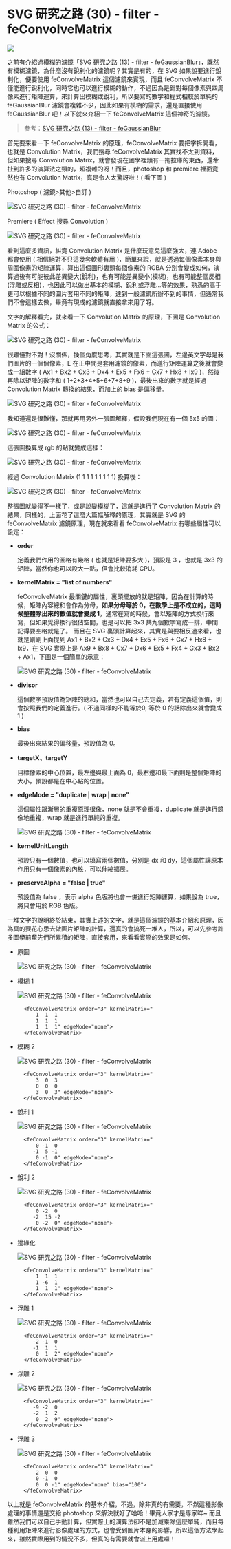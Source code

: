 # SVG 研究之路 (30) - filter - feConvolveMatrix  

![](/img/articles/201410/svg-30-filter-feConvolveMatrix.jpg#preview-img)

之前有介紹過模糊的濾鏡「SVG 研究之路 (13) - filter - feGaussianBlur」，既然有模糊濾鏡，為什麼沒有銳利化的濾鏡呢？其實是有的，在 SVG 如果說要進行銳利化，便要使用 feConvolveMatrix 這個濾鏡來實現，而且 feConvolveMatrix 不僅能進行銳利化，同時它也可以進行模糊的動作，不過因為是針對每個像素與四周像素進行矩陣運算，來計算出模糊或銳利，所以要寫的數字和程式相較於單純的 feGaussianBlur 濾鏡會複雜不少，因此如果有模糊的需求，還是直接使用 feGaussianBlur 吧！以下就來介紹一下 feConvolveMatrix 這個神奇的濾鏡。

> 參考：[SVG 研究之路 (13) - filter - feGaussianBlur](http://www.oxxostudio.tw/articles/201406/svg-13-filter-feGaussianBlur.html)

首先要來看一下 feConvolveMatrix 的原理，feConvolveMatrix 要把字拆開看，也就是 Convolution Matrix，我們搜尋 feConvolveMatrix 其實找不太到資料，但如果搜尋 Convolution Matrix，就會發現在圖學裡頭有一拖拉庫的東西，還牽扯到許多的演算法之類的，超複雜的呀！而且，photoshop 和 premiere 裡面竟然也有 Convolution Matrix，真是令人太驚訝啦！( 看下圖 )

Photoshop ( 濾鏡>其他>自訂 )

![SVG 研究之路 (30) - filter - feConvolveMatrix](/img/articles/201410/20141020_1_02.png)

Premiere ( Effect 搜尋 Convolution )

![SVG 研究之路 (30) - filter - feConvolveMatrix](/img/articles/201410/20141020_1_03.png)


看到這麼多資訊，糾竟 Convolution Matrix 是什麼玩意兒這麼強大，連 Adobe 都會使用 ( 相信絕對不只這幾套軟體有用 )，簡單來說，就是透過每個像素本身與周圍像素的矩陣運算，算出這個圖形裏頭每個像素的 RGBA 分別會變成如何，演算過後有可能彼此差異變大(銳利)，也有可能差異變小(模糊)，也有可能整個反相(浮雕或反相)，也因此可以做出基本的模糊、銳利或浮雕...等的效果，熟悉的高手更可以根據不同的圖片套用不同的矩陣，達到一般濾鏡所辦不到的事情，但通常我們不會這樣去做，畢竟有現成的濾鏡就直接拿來用了呀。

文字的解釋看完，就來看一下 Convolution Matrix 的原理，下圖是 Convolution Matrix 的公式：

![SVG 研究之路 (30) - filter - feConvolveMatrix](/img/articles/201410/20141020_1_04.png)

很難懂對不對！沒關係，換個角度思考，其實就是下面這張圖，左邊英文字母是我們圖片的一個個像素，E 在正中間是套用濾鏡的像素，而進行矩陣運算之後就會變成一組數字 ( Ax1 + Bx2 + Cx3 + Dx4 + Ex5 + Fx6 + Gx7 + Hx8 + Ix9 )，然後再除以矩陣的數字和 ( 1+2+3+4+5+6+7+8+9 )，最後出來的數字就是經過 Convolution Matrix 轉換的結果，而加上的 bias 是偏移量。

![SVG 研究之路 (30) - filter - feConvolveMatrix](/img/articles/201410/20141020_1_05.png)

我知道還是很難懂，那就再用另外一張圖解釋，假設我們現在有一個 5x5 的圖：

![SVG 研究之路 (30) - filter - feConvolveMatrix](/img/articles/201410/20141020_1_06.png)

這張圖換算成 rgb 的點就變成這樣：

![SVG 研究之路 (30) - filter - feConvolveMatrix](/img/articles/201410/20141020_1_07.png)

經過 Convolution Matrix (1 1 1 1 1 1 1 1 1) 換算後：

![SVG 研究之路 (30) - filter - feConvolveMatrix](/img/articles/201410/20141020_1_08.png)


整張圖就變得不一樣了，或是說變模糊了，這就是進行了 Convolution Matrix 的結果，同樣的，上面花了這麼大篇幅解釋的原理，其實就是 SVG 的 feConvolveMatrix 濾鏡原理，現在就來看看 feConvolveMatrix 有哪些屬性可以設定：

- **order**

	定義我們作用的圖格有幾格 ( 也就是矩陣要多大 )，預設是 3 ，也就是 3x3 的矩陣，當然你也可以設大一點，但會比較消耗 CPU。

- **kernelMatrix = "list of numbers"**

	feConvolveMatrix 最關鍵的屬性，裏頭擺放的就是矩陣，因為在計算的時候，矩陣內容總和會作為分母，**如果分母等於 0，在數學上是不成立的，這時候整體除出來的數值就會變成 1**，通常在寫的時候，會以矩陣的方式換行來寫，但如果覺得換行很佔空間，也是可以把 3x3 共九個數字寫成一排，中間記得要空格就是了。
	而且在 SVG 裏頭計算起來，其實是與要相反過來看，也就是剛剛上面提到 Ax1 + Bx2 + Cx3 + Dx4 + Ex5 + Fx6 + Gx7 + Hx8 + Ix9，在 SVG 實際上是 Ax9 + Bx8 + Cx7 + Dx6 + Ex5 + Fx4 + Gx3 + Bx2 + Ax1，下圖是一個簡單的示意：

	![SVG 研究之路 (30) - filter - feConvolveMatrix](/img/articles/201410/20141020_1_09.png)

- **divisor**

	這個數字預設值為矩陣的總和，當然也可以自己去定義，若有定義這個值，則會按照我們的定義進行。( 不過同樣的不能等於0, 等於 0 的話除出來就會變成 1 )

- **bias**

	最後出來結果的偏移量，預設值為 0。

- **targetX、targetY**

	目標像素的中心位置，最左邊與最上面為 0，最右邊和最下面則是整個矩陣的大小，預設都是在中心點的位置。

- **edgeMode = "duplicate | wrap | none"**

	這個屬性跟漸層的重複原理很像，none 就是不會重複，duplicate 就是進行鏡像地重複，wrap 就是進行單純的重複。

	![SVG 研究之路 (30) - filter - feConvolveMatrix](/img/articles/201410/20141020_1_10.png)
	
- **kernelUnitLength**

	預設只有一個數值，也可以填寫兩個數值，分別是 dx 和 dy，這個屬性讓原本作用只有一個像素的內核，可以伸縮擴展。

- **preserveAlpha = "false | true"**

	預設值為 false ，表示 alpha 色版將也會一併進行矩陣運算，如果設為 true，將只會用於 RGB 色版。


一堆文字的說明終於結束，其實上述的文字，就是這個濾鏡的基本介紹和原理，因為真的要花心思去做圖片矩陣的計算，還真的會搞死一堆人，所以，可以先參考許多圖學前輩先們所累積的矩陣，直接套用，來看看實際的效果是如何。

- 原圖

	![SVG 研究之路 (30) - filter - feConvolveMatrix](/img/articles/201410/20141020_1_demo.png)

- 模糊 1

	![SVG 研究之路 (30) - filter - feConvolveMatrix](/img/articles/201410/20141020_1_11.png)

	    <feConvolveMatrix order="3" kernelMatrix="
            1  1  1	
            1  1  1	
            1  1  1" edgeMode="none">
        </feConvolveMatrix>

- 模糊 2

	![SVG 研究之路 (30) - filter - feConvolveMatrix](/img/articles/201410/20141020_1_12.png)

	    <feConvolveMatrix order="3" kernelMatrix="
            3  0  3	
            0  0  0	
            3  0  3" edgeMode="none">
        </feConvolveMatrix>

- 銳利 1

	![SVG 研究之路 (30) - filter - feConvolveMatrix](/img/articles/201410/20141020_1_13.png)

	    <feConvolveMatrix order="3" kernelMatrix="
            0 -1  0	
           -1  5 -1	
            0 -1  0" edgeMode="none">
        </feConvolveMatrix>

- 銳利 2

	![SVG 研究之路 (30) - filter - feConvolveMatrix](/img/articles/201410/20141020_1_14.png)

	    <feConvolveMatrix order="3" kernelMatrix="
            0 -2  0	
           -2  15 -2	
            0 -2  0" edgeMode="none">
        </feConvolveMatrix>

- 邊緣化

	![SVG 研究之路 (30) - filter - feConvolveMatrix](/img/articles/201410/20141020_1_15.png)

	    <feConvolveMatrix order="3" kernelMatrix="
            1  1  1	
            1 -6  1	
            1  1  1" edgeMode="none">
        </feConvolveMatrix>

- 浮雕 1

	![SVG 研究之路 (30) - filter - feConvolveMatrix](/img/articles/201410/20141020_1_16.png)

	    <feConvolveMatrix order="3" kernelMatrix="
           -2 -1  0	
           -1  1  1	
            0  1  2" edgeMode="none">
        </feConvolveMatrix>

- 浮雕 2

	![SVG 研究之路 (30) - filter - feConvolveMatrix](/img/articles/201410/20141020_1_17.png)

	    <feConvolveMatrix order="3" kernelMatrix="
           -9 -2  0	
           -2  1  2	
            0  2  9" edgeMode="none">
        </feConvolveMatrix>

- 浮雕 3

	![SVG 研究之路 (30) - filter - feConvolveMatrix](/img/articles/201410/20141020_1_18.png)

	    <feConvolveMatrix order="3" kernelMatrix="
            2  0  0	
            0 -1  0	
            0  0 -1" edgeMode="none" bias="100">
        </feConvolveMatrix>


以上就是 feConvolveMatrix 的基本介紹，不過，除非真的有需要，不然這種影像處理的事情還是交給 photoshop 來解決就好了哈哈！畢竟人家才是專家咩~ 而且雖然我們可以自己手動計算，但實際上的演算法卻不是加減乘除這麼單純，而且每種利用矩陣來進行影像處理的方式，也會受到圖片本身的影響，所以這個方法學起來，雖然實際用到的情況不多，但真的有需要就會派上用處囉！
